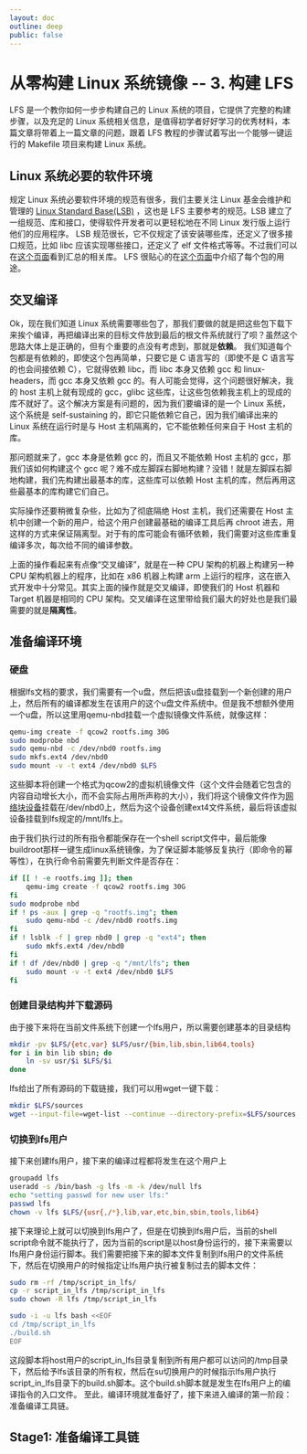 ```yaml
---
layout: doc
outline: deep
public: false
---
```


# 从零构建 Linux 系统镜像 -- 3. 构建 LFS
LFS 是一个教你如何一步步构建自己的 Linux 系统的项目，它提供了完整的构建步骤，以及充足的 Linux 系统相关信息，是值得初学者好好学习的优秀材料，本篇文章将带着上一篇文章的问题，跟着 LFS 教程的步骤试着写出一个能够一键运行的 Makefile 项目来构建 Linux 系统。

<!-- intro -->

## Linux 系统必要的软件环境
规定 Linux 系统必要软件环境的规范有很多，我们主要关注 Linux 基金会维护和管理的 [Linux Standard Base(LSB)](https://refspecs.linuxfoundation.org/lsb.shtml) ，这也是 LFS 主要参考的规范。LSB 建立了一组规范、库和接口，使得软件开发者可以更轻松地在不同 Linux 发行版上运行他们的应用程序。
LSB 规范很长，它不仅规定了该安装哪些库，还定义了很多接口规范，比如 libc 应该实现哪些接口，还定义了 elf 文件格式等等。不过我们可以在[这个页面](https://refspecs.linuxfoundation.org/LSB_5.0.0/LSB-Common/LSB-Common/requirements.html#RLIBRARIES)看到汇总的相关库。
LFS 很贴心的在[这个页面](https://www.linuxfromscratch.org/lfs/view/stable/prologue/package-choices.html)中介绍了每个包的用途。

## 交叉编译
Ok，现在我们知道 Linux 系统需要哪些包了，那我们要做的就是把这些包下载下来挨个编译，再把编译出来的目标文件放到最后的根文件系统就行了呗？虽然这个思路大体上是正确的，但有个重要的点没有考虑到，那就是**依赖**。
我们知道每个包都是有依赖的，即使这个包再简单，只要它是 C 语言写的（即使不是 C 语言写的也会间接依赖 C），它就得依赖 libc，而 libc 本身又依赖 gcc 和 linux-headers，而 gcc 本身又依赖 gcc 的。有人可能会觉得，这个问题很好解决，我的 host 主机上就有现成的 gcc，glibc 这些库，让这些包依赖我主机上的现成的库不就好了。这个解决方案是有问题的，因为我们要编译的是一个 Linux 系统，这个系统是 self-sustaining 的，即它只能依赖它自己，因为我们编译出来的 Linux 系统在运行时是与 Host 主机隔离的，它不能依赖任何来自于 Host 主机的库。

那问题就来了，gcc 本身是依赖 gcc 的，而且又不能依赖 Host 主机的 gcc，那我们该如何构建这个 gcc 呢？难不成左脚踩右脚地构建？没错！就是左脚踩右脚地构建，我们先构建出最基本的库，这些库可以依赖 Host 主机的库，然后再用这些最基本的库构建它们自己。

实际操作还要稍微复杂些，比如为了彻底隔绝 Host 主机，我们还需要在 Host 主机中创建一个新的用户，给这个用户创建最基础的编译工具后再 chroot 进去，用这样的方式来保证隔离型。对于有的库可能会有循环依赖，我们需要对这些库重复编译多次，每次给不同的编译参数。

上面的操作看起来有点像“交叉编译”，就是在一种 CPU 架构的机器上构建另一种 CPU 架构机器上的程序，比如在 x86 机器上构建 arm 上运行的程序，这在嵌入式开发中十分常见。其实上面的操作就是交叉编译，即使我们的 Host 机器和 Target 机器是相同的 CPU 架构。交叉编译在这里带给我们最大的好处也是我们最需要的就是**隔离性**。


## 准备编译环境
### 硬盘
根据lfs文档的要求，我们需要有一个u盘，然后把该u盘挂载到一个新创建的用户上，然后所有的编译都发生在该用户的这个u盘文件系统中。但是我不想额外使用一个u盘，所以这里用qemu-nbd挂载一个虚拟镜像文件系统，就像这样：
```sh
qemu-img create -f qcow2 rootfs.img 30G
sudo modprobe nbd
sudo qemu-nbd -c /dev/nbd0 rootfs.img
sudo mkfs.ext4 /dev/nbd0
sudo mount -v -t ext4 /dev/nbd0 $LFS
```
这些脚本将创建一个格式为qcow2的虚拟机镜像文件（这个文件会随着它包含的内容自动增长大小，而不会实际占用所声称的大小），我们将这个镜像文件作为[网络块设备](https://docs.kernel.org/admin-guide/blockdev/nbd.html)挂载在/dev/nbd0上，然后为这个设备创建ext4文件系统，最后将该虚拟设备挂载到lfs规定的/mnt/lfs上。

由于我们执行过的所有指令都能保存在一个shell script文件中，最后能像buildroot那样一键生成linux系统镜像，为了保证脚本能够反复执行（即命令的幂等性），在执行命令前需要先判断文件是否存在：
```sh
if [[ ! -e rootfs.img ]]; then
    qemu-img create -f qcow2 rootfs.img 30G
fi
sudo modprobe nbd
if ! ps -aux | grep -q "rootfs.img"; then
    sudo qemu-nbd -c /dev/nbd0 rootfs.img
fi
if ! lsblk -f | grep nbd0 | grep -q "ext4"; then
    sudo mkfs.ext4 /dev/nbd0
fi
if ! df /dev/nbd0 | grep -q "/mnt/lfs"; then
    sudo mount -v -t ext4 /dev/nbd0 $LFS
fi
```

### 创建目录结构并下载源码
由于接下来将在当前文件系统下创建一个lfs用户，所以需要创建基本的目录结构
```sh
mkdir -pv $LFS/{etc,var} $LFS/usr/{bin,lib,sbin,lib64,tools}
for i in bin lib sbin; do
    ln -sv usr/$i $LFS/$i
done
```
lfs给出了所有源码的下载链接，我们可以用wget一键下载：
```sh
mkdir $LFS/sources
wget --input-file=wget-list --continue --directory-prefix=$LFS/sources
```

### 切换到lfs用户
接下来创建lfs用户，接下来的编译过程都将发生在这个用户上
```sh
groupadd lfs
useradd -s /bin/bash -g lfs -m -k /dev/null lfs
echo "setting passwd for new user lfs:"
passwd lfs
chown -v lfs $LFS/{usr{,/*},lib,var,etc,bin,sbin,tools,lib64}
```
接下来理论上就可以切换到lfs用户了，但是在切换到lfs用户后，当前的shell script命令就不能执行了，因为当前的script是以host身份运行的，接下来需要以lfs用户身份运行脚本。我们需要把接下来的脚本文件复制到lfs用户的文件系统下，然后在切换用户的时候指定让lfs用户执行被复制过去的脚本文件：
```sh
sudo rm -rf /tmp/script_in_lfs/
cp -r script_in_lfs /tmp/script_in_lfs
sudo chown -R lfs /tmp/script_in_lfs

sudo -i -u lfs bash <<EOF
cd /tmp/script_in_lfs
./build.sh
EOF
```
这段脚本将host用户的script_in_lfs目录复制到所有用户都可以访问的/tmp目录下，然后给予lfs该目录的所有权，然后在su切换用户的时候指示lfs用户执行script_in_lfs目录下的build.sh脚本。这个build.sh脚本就是发生在lfs用户上的编译指令的入口文件。
至此，编译环境就准备好了，接下来进入编译的第一阶段：准备编译工具链。

## Stage1: 准备编译工具链

